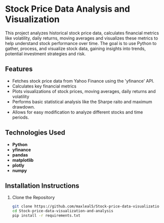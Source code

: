 # Stock Price Data Analysis and Visualization

This project analyzes historical stock price data, calculates financial metrics like volatility, daily returns, moving averages
and visualizes these metrics to help understand stock performance over time. The goal is to use Python to gather, process, and visualize
stock data, gaining insights into trends, potential investment strategies and risk.

## Features
- Fetches stock price data from Yahoo Finance using the 'yfinance' API.
- Calculates key financial metrics
- Plots visualizations of stock prices, moving averages, daily returns and volatility
- Performs basic statistical analysis like the Sharpe raito and maximum drawdown.
- Allows for easy modification to analyze different stocks and time periods.

## Technologies Used
- **Python**
- **yfinance**
- **pandas**
- **matplotlib**
- **plotly**
- **numpy**

## Installation Instructions
1. Clone the Repository
   ```bash
   git clone https://github.com/maxleal5/Stock-price-data-visualization-and-analysis.git
   cd Stock-price-data-visualization-and-analysis
   pip install -r requirements.txt

